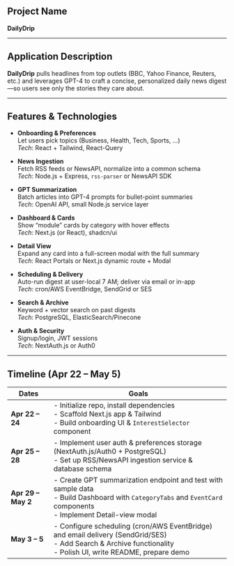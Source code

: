 ## Project Name  
**DailyDrip**

---

## Application Description  
**DailyDrip** pulls headlines from top outlets (BBC, Yahoo Finance, Reuters, etc.) and leverages GPT-4 to craft a concise, personalized daily news digest—so users see only the stories they care about.

---

## Features & Technologies

- **Onboarding & Preferences**  
  Let users pick topics (Business, Health, Tech, Sports, …)  
  _Tech_: React + Tailwind, React-Query

- **News Ingestion**  
  Fetch RSS feeds or NewsAPI, normalize into a common schema  
  _Tech_: Node.js + Express, `rss-parser` or NewsAPI SDK

- **GPT Summarization**  
  Batch articles into GPT-4 prompts for bullet-point summaries  
  _Tech_: OpenAI API, small Node.js service layer

- **Dashboard & Cards**  
  Show “module” cards by category with hover effects  
  _Tech_: Next.js (or React), shadcn/ui

- **Detail View**  
  Expand any card into a full-screen modal with the full summary  
  _Tech_: React Portals or Next.js dynamic route + Modal

- **Scheduling & Delivery**  
  Auto-run digest at user-local 7 AM; deliver via email or in-app  
  _Tech_: cron/AWS EventBridge, SendGrid or SES

- **Search & Archive**  
  Keyword + vector search on past digests  
  _Tech_: PostgreSQL, ElasticSearch/Pinecone

- **Auth & Security**  
  Signup/login, JWT sessions  
  _Tech_: NextAuth.js or Auth0

---

## Timeline (Apr 22 – May 5)

| Dates           | Goals                                                                                             |
|-----------------|---------------------------------------------------------------------------------------------------|
| **Apr 22 – 24** | - Initialize repo, install dependencies<br>- Scaffold Next.js app & Tailwind<br>- Build onboarding UI & `InterestSelector` component |
| **Apr 25 – 28** | - Implement user auth & preferences storage (NextAuth.js/Auth0 + PostgreSQL)<br>- Set up RSS/NewsAPI ingestion service & database schema |
| **Apr 29 – May 2** | - Create GPT summarization endpoint and test with sample data<br>- Build Dashboard with `CategoryTabs` and `EventCard` components<br>- Implement Detail-view modal |
| **May 3 – 5**   | - Configure scheduling (cron/AWS EventBridge) and email delivery (SendGrid/SES)<br>- Add Search & Archive functionality<br>- Polish UI, write README, prepare demo |




